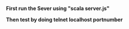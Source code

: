 <strong>First run the Sever using "scala server.js"</strong>

<strong> Then test by doing telnet localhost portnumber</strong>

